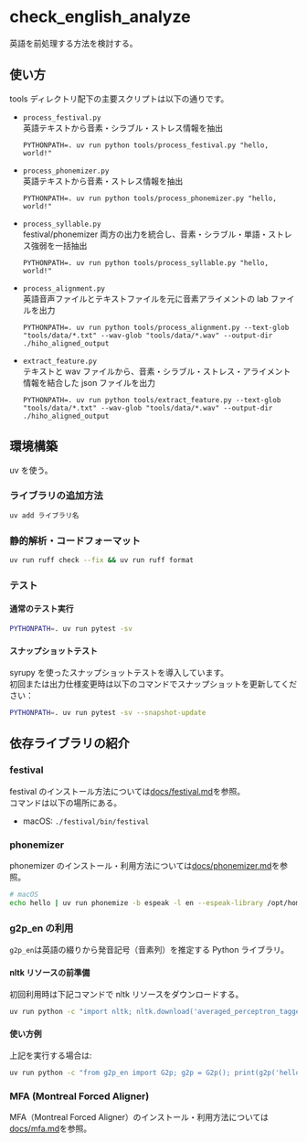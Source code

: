 # check_english_analyze

英語を前処理する方法を検討する。

## 使い方

tools ディレクトリ配下の主要スクリプトは以下の通りです。

- `process_festival.py`  
  英語テキストから音素・シラブル・ストレス情報を抽出

  ```
  PYTHONPATH=. uv run python tools/process_festival.py "hello, world!"
  ```

- `process_phonemizer.py`  
  英語テキストから音素・ストレス情報を抽出

  ```
  PYTHONPATH=. uv run python tools/process_phonemizer.py "hello, world!"
  ```

- `process_syllable.py`  
  festival/phonemizer 両方の出力を統合し、音素・シラブル・単語・ストレス強弱を一括抽出

  ```
  PYTHONPATH=. uv run python tools/process_syllable.py "hello, world!"
  ```

- `process_alignment.py`  
  英語音声ファイルとテキストファイルを元に音素アライメントの lab ファイルを出力

  ```
  PYTHONPATH=. uv run python tools/process_alignment.py --text-glob "tools/data/*.txt" --wav-glob "tools/data/*.wav" --output-dir ./hiho_aligned_output
  ```

- `extract_feature.py`  
  テキストと wav ファイルから、音素・シラブル・ストレス・アライメント情報を結合した json ファイルを出力

  ```
  PYTHONPATH=. uv run python tools/extract_feature.py --text-glob "tools/data/*.txt" --wav-glob "tools/data/*.wav" --output-dir ./hiho_aligned_output
  ```

## 環境構築

uv を使う。

### ライブラリの追加方法

```sh
uv add ライブラリ名
```

### 静的解析・コードフォーマット

```sh
uv run ruff check --fix && uv run ruff format
```

### テスト

#### 通常のテスト実行

```sh
PYTHONPATH=. uv run pytest -sv
```

#### スナップショットテスト

syrupy を使ったスナップショットテストを導入しています。  
初回または出力仕様変更時は以下のコマンドでスナップショットを更新してください：

```sh
PYTHONPATH=. uv run pytest -sv --snapshot-update
```

## 依存ライブラリの紹介

### festival

festival のインストール方法については[docs/festival.md](docs/festival.md)を参照。\
コマンドは以下の場所にある。

- macOS: `./festival/bin/festival`

### phonemizer

phonemizer のインストール・利用方法については[docs/phonemizer.md](docs/phonemizer.md)を参照。

```sh
# macOS
echo hello | uv run phonemize -b espeak -l en --espeak-library /opt/homebrew/Cellar/espeak/*/lib/libespeak.dylib # hələʊ
```

### g2p_en の利用

`g2p_en`は英語の綴りから発音記号（音素列）を推定する Python ライブラリ。

#### nltk リソースの前準備

初回利用時は下記コマンドで nltk リソースをダウンロードする。

```sh
uv run python -c "import nltk; nltk.download('averaged_perceptron_tagger_eng', quiet=True)"
```

#### 使い方例

上記を実行する場合は:

```sh
uv run python -c "from g2p_en import G2p; g2p = G2p(); print(g2p('hello'))" # ['HH', 'AH0', 'L', 'OW1']
```

### MFA (Montreal Forced Aligner)

MFA（Montreal Forced Aligner）のインストール・利用方法については[docs/mfa.md](docs/mfa.md)を参照。
